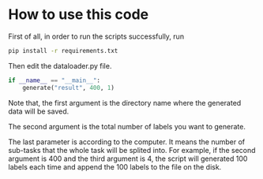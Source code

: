 # How to use this code

First of all, in order to run the scripts successfully, run

~~~bash
pip install -r requirements.txt
~~~

Then edit the dataloader.py file.

~~~python
if __name__ == "__main__":
    generate("result", 400, 1)
~~~

Note that, the first argument is the directory name where the generated data will be saved.

The second argument is the total number of labels you want to generate.

The last parameter is according to the computer. It means the number of sub-tasks that the whole task will be splited into. For example, if the second argument is 400 and the third argument is 4, the script will generated 100 labels each time and append the 100 labels to the file on the disk.